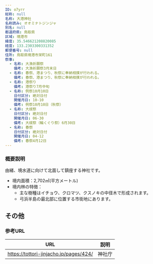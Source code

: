 ```yaml
---
ID: o7yrr
総称: null
名称: 大港神社
名称読み: オオミナトジンジャ
別名: null
都道府県: 鳥取県
区域: 境港市
緯度: 35.546621208820085
経度: 133.2303300331352
郵便番号: null
住所: 鳥取県境港市栄町161
祭事:
  - 名称: 大漁祈願祭
    備考: 大漁祈願祭3月末日
  - 名称: 春祭、港まつり、秋祭に奉納相撲が行われる。
    備考: 春祭、港まつり、秋祭に奉納相撲が行われる。
  - 名称: 港祭り
    備考: 港祭り7月中旬
  - 名称: 例祭10月10日
    日付区分: 絶対日付
    開催月日: 10-10
    備考: 例祭10月10日（秋祭）
  - 名称: 大祓祭
    日付区分: 絶対日付
    開催月日: 06-30
    備考: 大祓祭（輪くぐり祭）6月30日
  - 名称: 春祭
    日付区分: 絶対日付
    開催月日: 04-12
    備考: 春祭4月12日
---
```


### 概要説明

由緒、境水道に向けて北面して鎮座する神社です。

- 境内面積：2,702㎡(平方メートル)
- 境内林の特徴：
  - 主な樹種はイチョウ、クロマツ、クスノキの中径木で形成されます。
  - 弓浜半島の最北部に位置する市街地にあります。

## その他

### 参考URL

| URL                                    | 説明   |
| -------------------------------------- | ------ |
| https://tottori-jinjacho.jp/pages/424/ | 神社庁 |
